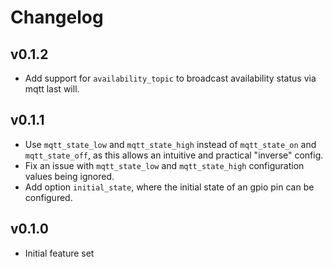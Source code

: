 # Changelog

## v0.1.2

- Add support for `availability_topic` to broadcast availability status via mqtt last will.


## v0.1.1

- Use `mqtt_state_low` and `mqtt_state_high` instead of `mqtt_state_on` and `mqtt_state_off`, as this allows an intuitive and practical "inverse" config.
- Fix an issue with `mqtt_state_low` and `mqtt_state_high` configuration values being ignored.
- Add option `initial_state`, where the initial state of an gpio pin can be configured.


## v0.1.0

- Initial feature set

